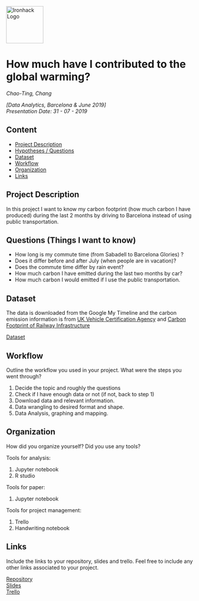 <img src="https://bit.ly/2VnXWr2" alt="Ironhack Logo" width="100"/>

# How much have I contributed to the global warming?
*Chao-Ting, Chang*

*[Data Analytics, Barcelona & June 2019]*  
*Presentation Date: 31 - 07 - 2019*

## Content
- [Project Description](#project-description)
- [Hypotheses / Questions](#hypotheses-/-questions)
- [Dataset](#dataset)
- [Workflow](#workflow)
- [Organization](#organization)
- [Links](#links)

<a name="project-description"></a>

## Project Description
In this project I want to know my carbon footprint (how much carbon I have produced) during the last 2 months by driving to Barcelona instead of using public transportation. 


<a name="hypotheses-/-questions"></a>

## Questions (Things I want to know)  

 - How long is my commute time (from Sabadell to Barcelona Glories) ? 
 - Does it differ before and after July (when people are in vacation)?
 - Does the commute time differ by rain event?
 - How much carbon I have emitted during the last two months by car?
 - How much carbon I would emitted if I use the public transportation.

<a name="dataset"></a>

## Dataset
The data is downloaded from the Google My Timeline and the carbon emission information is from [UK Vehicle Certification Agency]( https://carfueldata.vehicle-certification-agency.gov.uk/) and [Carbon Footprint 
of Railway Infrastructure](https://uic.org/IMG/pdf/carbon_footprint_of_railway_infrastructure.pdf)

[Dataset]() 

<a name="workflow"></a>

## Workflow
Outline the workflow you used in your project. What were the steps you went through?

 1. Decide the topic and roughly the questions
 2. Check if I have enough data or not (if not, back to step 1)
 3. Download data and relevant information.
 4. Data wrangling to desired format and shape.
 5. Data Analysis, graphing and mapping.

<a name="organization"></a>

## Organization
How did you organize yourself? Did you use any tools?

Tools for analysis:
1. Jupyter notebook
2. R studio

Tools for paper:
1. Jupyter notebook

Tools for project management:
1. Trello
2. Handwriting notebook

<a name="links"></a>

## Links
Include the links to your repository, slides and trello. Feel free to include any other links associated to your project. 

[Repository](https://github.com/ChaotingChang/Project-Week-5-Your-Own-Project)  
[Slides](https://docs.google.com/presentation/d/1mfJRlgvmGyomYcZDcPLVlt92XbQo2txB1tN5MI9BVCE/edit?usp=sharing)  
[Trello](https://trello.com/b/QVHzBE1a/project-4-air-pollution-i-produced-chao)  
